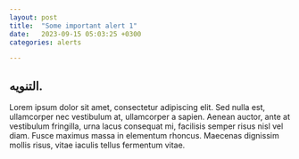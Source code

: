 ```yaml
---
layout: post
title:  "Some important alert 1"
date:   2023-09-15 05:03:25 +0300
categories: alerts

---
```



##  التنويه.
Lorem ipsum dolor sit amet, consectetur adipiscing elit. Sed nulla est, ullamcorper nec vestibulum at, ullamcorper a sapien. Aenean auctor, ante at vestibulum fringilla, urna lacus consequat mi, facilisis semper risus nisl vel diam. Fusce maximus massa in elementum rhoncus. Maecenas dignissim mollis risus, vitae iaculis tellus fermentum vitae.

<!-- [موقع المطعم](<https://shorturl.at/afrFK>) -->



